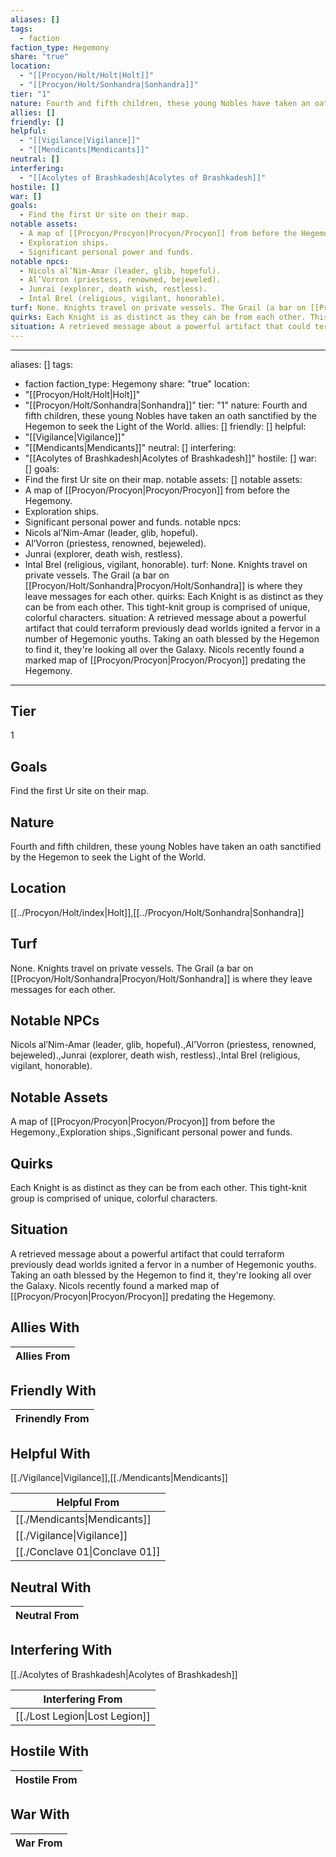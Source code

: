 ```yaml
---
aliases: []
tags:
  - faction
faction_type: Hegemony
share: "true"
location:
  - "[[Procyon/Holt/Holt|Holt]]"
  - "[[Procyon/Holt/Sonhandra|Sonhandra]]"
tier: "1"
nature: Fourth and fifth children, these young Nobles have taken an oath sanctified by the Hegemon to seek the Light of the World.
allies: []
friendly: []
helpful:
  - "[[Vigilance|Vigilance]]"
  - "[[Mendicants|Mendicants]]"
neutral: []
interfering:
  - "[[Acolytes of Brashkadesh|Acolytes of Brashkadesh]]"
hostile: []
war: []
goals:
  - Find the first Ur site on their map.
notable assets:
  - A map of [[Procyon/Procyon|Procyon/Procyon]] from before the Hegemony.
  - Exploration ships.
  - Significant personal power and funds.
notable npcs:
  - Nicols al’Nim-Amar (leader, glib, hopeful).
  - Al’Vorron (priestess, renowned, bejeweled).
  - Junrai (explorer, death wish, restless).
  - Intal Brel (religious, vigilant, honorable).
turf: None. Knights travel on private vessels. The Grail (a bar on [[Procyon/Holt/Sonhandra|Procyon/Holt/Sonhandra]] is where they leave messages for each other.
quirks: Each Knight is as distinct as they can be from each other. This tight-knit group is comprised of unique, colorful characters.
situation: A retrieved message about a powerful artifact that could terraform previously dead worlds ignited a fervor in a number of Hegemonic youths. Taking an oath blessed by the Hegemon to find it, they're looking all over the Galaxy. Nicols recently found a marked map of [[Procyon/Procyon|Procyon/Procyon]] predating the Hegemony.
---
```

---
aliases: []
tags:
  - faction
faction_type: Hegemony
share: "true"
location:
  - "[[Procyon/Holt/Holt|Holt]]"
  - "[[Procyon/Holt/Sonhandra|Sonhandra]]"
tier: "1"
nature: Fourth and fifth children, these young Nobles have taken an oath sanctified by the Hegemon to seek the Light of the World.
allies: []
friendly: []
helpful:
  - "[[Vigilance|Vigilance]]"
  - "[[Mendicants|Mendicants]]"
neutral: []
interfering:
  - "[[Acolytes of Brashkadesh|Acolytes of Brashkadesh]]"
hostile: []
war: []
goals:
  - Find the first Ur site on their map.
notable assets: []
notable assets:
  - A map of [[Procyon/Procyon|Procyon/Procyon]] from before the Hegemony.
  - Exploration ships.
  - Significant personal power and funds.
notable npcs:
  - Nicols al’Nim-Amar (leader, glib, hopeful).
  - Al’Vorron (priestess, renowned, bejeweled).
  - Junrai (explorer, death wish, restless).
  - Intal Brel (religious, vigilant, honorable).
turf: None. Knights travel on private vessels. The Grail (a bar on [[Procyon/Holt/Sonhandra|Procyon/Holt/Sonhandra]] is where they leave messages for each other.
quirks: Each Knight is as distinct as they can be from each other. This tight-knit group is comprised of unique, colorful characters.
situation: A retrieved message about a powerful artifact that could terraform previously dead worlds ignited a fervor in a number of Hegemonic youths. Taking an oath blessed by the Hegemon to find it, they're looking all over the Galaxy. Nicols recently found a marked map of [[Procyon/Procyon|Procyon/Procyon]] predating the Hegemony.
---
## Tier

1

## Goals

Find the first Ur site on their map.

## Nature

Fourth and fifth children, these young Nobles have taken an oath sanctified by the Hegemon to seek the Light of the World.

## Location

[[../Procyon/Holt/index|Holt]],[[../Procyon/Holt/Sonhandra|Sonhandra]]

## Turf

None. Knights travel on private vessels. The Grail (a bar on [[Procyon/Holt/Sonhandra|Procyon/Holt/Sonhandra]] is where they leave messages for each other.

## Notable NPCs

Nicols al’Nim-Amar (leader, glib, hopeful).,Al’Vorron (priestess, renowned, bejeweled).,Junrai (explorer, death wish, restless).,Intal Brel (religious, vigilant, honorable).

## Notable Assets

A map of [[Procyon/Procyon|Procyon/Procyon]] from before the Hegemony.,Exploration ships.,Significant personal power and funds.

## Quirks

Each Knight is as distinct as they can be from each other. This tight-knit group is comprised of unique, colorful characters.

## Situation

A retrieved message about a powerful artifact that could terraform previously dead worlds ignited a fervor in a number of Hegemonic youths. Taking an oath blessed by the Hegemon to find it, they're looking all over the Galaxy. Nicols recently found a marked map of [[Procyon/Procyon|Procyon/Procyon]] predating the Hegemony.

## Allies With



| Allies From |
| ----------- |


## Friendly With



| Frinendly From |
| -------------- |


## Helpful With

[[./Vigilance|Vigilance]],[[./Mendicants|Mendicants]]

| Helpful From                             |
| ---------------------------------------- |
| [[./Mendicants\|Mendicants]]   |
| [[./Vigilance\|Vigilance]]     |
| [[./Conclave 01\|Conclave 01]] |


## Neutral With




| Neutral From |
| ------------ |



## Interfering With

[[./Acolytes of Brashkadesh|Acolytes of Brashkadesh]]


| Interfering From                         |
| ---------------------------------------- |
| [[./Lost Legion\|Lost Legion]] |



## Hostile With




| Hostile From |
| ------------ |



## War With



| War From |
| -------- |

